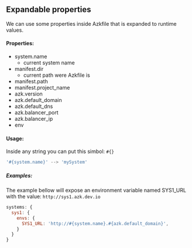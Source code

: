 ## Expandable properties

We can use some properties inside Azkfile that is expanded to runtime values.

#### Properties:

- system.name
  - current system name
- manifest.dir
  - current path were Azkfile is
- manifest.path
- manifest.project_name
- azk.version
- azk.default_domain
- azk.default_dns
- azk.balancer_port
- azk.balancer_ip
- env

#### Usage:

Inside any string you can put this simbol: `#{}`

```js
'#{system.name}' --> 'mySystem'
```

##### Examples:

The example bellow will expose an environment variable named SYS1_URL with the value: `http://sys1.azk.dev.io`

```js
systems: {
  sys1: {
    envs: {
      SYS1_URL: 'http://#{system.name}.#{azk.default_domain}',
    }
  }
}
```

